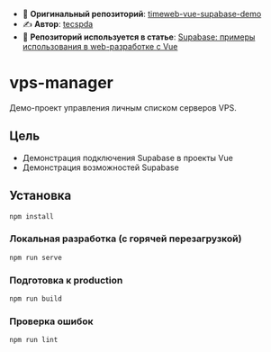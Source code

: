 - 🔗 **Оригинальный репозиторий**: [timeweb-vue-supabase-demo](https://github.com/tecspda/timeweb-vue-supabase-demo/)
- ✍️ **Автор**: [tecspda](https://github.com/tecspda)
- 📖 **Репозиторий используется в статье**: [Supabase: примеры использования в web-разработке с Vue](https://timeweb.cloud/tutorials/cloud/supabase-primery-ispolzovaniya-v-web-razrabotke-s-vue)

# vps-manager
Демо-проект управления личным списком серверов VPS. 

## Цель
- Демонстрация подключения Supabase в проекты Vue
- Демонстрация возможностей Supabase

## Установка
```
npm install
```

### Локальная разработка (с горячей перезагрузкой)
```
npm run serve
```

### Подготовка к production
```
npm run build
```

### Проверка ошибок
```
npm run lint
```
